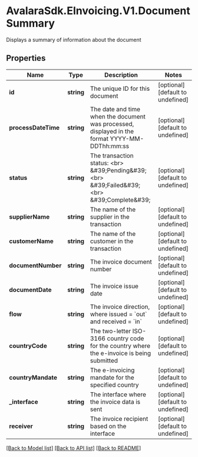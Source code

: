 # AvalaraSdk.EInvoicing.V1.DocumentSummary
Displays a summary of information about the document

## Properties

Name | Type | Description | Notes
------------ | ------------- | ------------- | -------------
**id** | **string** | The unique ID for this document | [optional] [default to undefined]
**processDateTime** | **string** | The date and time when the document was processed, displayed in the format YYYY-MM-DDThh:mm:ss | [optional] [default to undefined]
**status** | **string** | The transaction status: &lt;br&gt; \&#39;Pending\&#39; &lt;br&gt; \&#39;Failed\&#39; &lt;br&gt; \&#39;Complete\&#39; | [optional] [default to undefined]
**supplierName** | **string** | The name of the supplier in the transaction | [optional] [default to undefined]
**customerName** | **string** | The name of the customer in the transaction | [optional] [default to undefined]
**documentNumber** | **string** | The invoice document number | [optional] [default to undefined]
**documentDate** | **string** | The invoice issue date | [optional] [default to undefined]
**flow** | **string** | The invoice direction, where issued &#x3D; &#x60;out&#x60; and received &#x3D; &#x60;in&#x60; | [optional] [default to undefined]
**countryCode** | **string** | The two-letter ISO-3166 country code for the country where the e-invoice is being submitted | [optional] [default to undefined]
**countryMandate** | **string** | The e-invoicing mandate for the specified country | [optional] [default to undefined]
**_interface** | **string** | The interface where the invoice data is sent | [optional] [default to undefined]
**receiver** | **string** | The invoice recipient based on the interface | [optional] [default to undefined]

[[Back to Model list]](../../../README.md#documentation-for-models) [[Back to API list]](../../../README.md#documentation-for-api-endpoints) [[Back to README]](../../../README.md)

